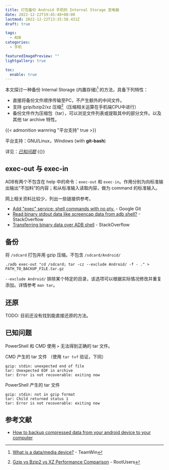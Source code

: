 ```yaml
---
title: 打包备份 Android 手机的 Internal Storage 至电脑
date: 2022-12-22T19:45:48+08:00
lastmod: 2022-12-22T13:15:58.431Z
draft: true

tags:
  - ADB
categories:
  - 手机

featuredImagePreview: ""
lightgallery: true

toc:
  enable: true
---
```


本文探讨一种备份 Internal Storage (内置存储)[^1] 的方法，具备下列特性：

- 直接将备份文件顺序传输至PC，不产生额外的中间文件。
- 支持 gzip/bzip2/xz 压缩[^2]（压缩相关运算在手机端CPU中进行）
- 备份文件作为压缩包（tar），可以浏览文件列表或提取其中的部分文件。以及其他 tar archive 特性。

<!--MORE-->

{{< admonition warnring "平台支持" true >}}

平台支持：GNU/Linux，Windows (with **git-bash**)

详见：[*已知问题*](#已知问题)
{{</admonition>}}

## exec-out 与 exec-in

ADB有两个不包含在 help 中的命令：`exec-out` 和 `exec-in`。作用分别为向标准输出输出“不加料”的内容；和从标准输入读取内容，做为 command 的标准输入。

网上相关资料比较少，列出一些链接供参考。

- [Add "exec" service: shell commands with no pty.](https://android.googlesource.com/platform/system/core/+/5d9d434efadf1c535c7fea634d5306e18c68ef1f) - Google Git
- [Read binary stdout data like screencap data from adb shell?](https://stackoverflow.com/questions/13578416) - StackOverflow
- [Transferring binary data over ADB shell](https://stackoverflow.com/questions/11689511) - StackOverflow

## 备份

将 `/sdcard` 打包并用 gzip 压缩。不包含 `/sdcard/Android/`

```shell
./adb exec-out "cd /sdcard; tar -cz --exclude Android/ -f - ." > PATH_TO_BACKUP_FILE.tar.gz
```

`--exclude Android/` 排除某个特定的目录，该选项可以根据实际情况修改并重复添加。详情参考 `man tar`。

## 还原

TODO: 目前还没有找到能直接还原的方法。

## 已知问题

PowerShell 和 CMD 使用 `>` 无法得到正确的 tar 文件。

CMD 产生的 tar 文件 （使用 `tar tvf` 验证，下同）

```text
gzip: stdin: unexpected end of file
tar: Unexpected EOF in archive
tar: Error is not recoverable: exiting now
```

PowerShell 产生的 tar 文件

```text
gzip: stdin: not in gzip format
tar: Child returned status 1
tar: Error is not recoverable: exiting now
```

## 参考文献

- [How to backup compressed data from your android device to your computer](https://forum.xda-developers.com/t/how-to-backup-compressed-data-from-your-android-device-to-your-computer.3464777/)

<!--footnote-->
[^1]: [What is a data/media device?](https://twrp.me/faq/datamedia.html) - TeamWin
[^2]: [Gzip vs Bzip2 vs XZ Performance Comparison](https://www.rootusers.com/gzip-vs-bzip2-vs-xz-performance-comparison/) - RootUsers
